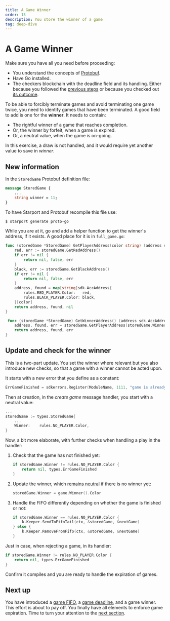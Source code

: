 ```yaml
---
title: A Game Winner
order: 13
description: You store the winner of a game
tag: deep-dive
---
```


# A Game Winner

<HighlightBox type="synopsis">

Make sure you have all you need before proceeding:

* You understand the concepts of [Protobuf](../3-main-concepts/09-protobuf).
* Have Go installed.
* The checkers blockchain with the deadline field and its handling. Either because you followed the [previous steps](./03-starport-10-game-deadline) or because you checked out [its outcome](https://github.com/cosmos/b9-checkers-academy-draft/tree/game-deadline).

</HighlightBox>

To be able to forcibly terminate games and avoid terminating one game twice, you need to identify games that have been terminated. A good field to add is one for the **winner**. It needs to contain:

* The rightful winner of a game that reaches completion.
* Or, the winner by forfeit, when a game is expired.
* Or, a neutral value, when the game is on-going.

In this exercise, a draw is not handled, and it would require yet another value to save in _winner_.

## New information

In the `StoredGame` Protobuf definition file:

```protobuf [https://github.com/cosmos/b9-checkers-academy-draft/blob/e50ceaedb52cbbb2e802a1c887657cdc8f52f25b/proto/checkers/stored_game.proto#L19]
message StoredGame {
    ...
    string winner = 11;
}
```

To have Starport and Protobuf recompile this file use:

```sh
$ starport generate proto-go
```

While you are at it, go and add a helper function to get the winner's address, if it exists. A good place for it is in `full_game.go`:

```go [https://github.com/cosmos/b9-checkers-academy-draft/blob/e50ceaedb52cbbb2e802a1c887657cdc8f52f25b/x/checkers/types/full_game.go#L50-L69]
func (storedGame *StoredGame) GetPlayerAddress(color string) (address sdk.AccAddress, found bool, err error) {
    red, err := storedGame.GetRedAddress()
    if err != nil {
        return nil, false, err
    }
    black, err := storedGame.GetBlackAddress()
    if err != nil {
        return nil, false, err
    }
    address, found = map[string]sdk.AccAddress{
        rules.RED_PLAYER.Color:   red,
        rules.BLACK_PLAYER.Color: black,
    }[color]
    return address, found, nil
}

 func (storedGame *StoredGame) GetWinnerAddress() (address sdk.AccAddress, found bool, err error) {
    address, found, err = storedGame.GetPlayerAddress(storedGame.Winner)
    return address, found, err
}
```

## Update and check for the winner

This is a two-part update. You set the winner where relevant but you also introduce new checks, so that a game with a winner cannot be acted upon.

It starts with a new error that you define as a constant:

```go [https://github.com/cosmos/b9-checkers-academy-draft/blob/e50ceaedb52cbbb2e802a1c887657cdc8f52f25b/x/checkers/types/errors.go#L22]
ErrGameFinished = sdkerrors.Register(ModuleName, 1111, "game is already finished")
```
Then at creation, in the _create game_ message handler, you start with a neutral value:

```go [https://github.com/cosmos/b9-checkers-academy-draft/blob/e50ceaedb52cbbb2e802a1c887657cdc8f52f25b/x/checkers/keeper/msg_server_create_game.go#L28]
...
storedGame := types.StoredGame{
    ...
    Winner:    rules.NO_PLAYER.Color,
}
```

Now, a bit more elaborate, with further checks when handling a play in the handler:

1. Check that the game has not finished yet:

    ```go [https://github.com/cosmos/b9-checkers-academy-draft/blob/e50ceaedb52cbbb2e802a1c887657cdc8f52f25b/x/checkers/keeper/msg_server_play_move.go#L23-L25]
    if storedGame.Winner != rules.NO_PLAYER.Color {
        return nil, types.ErrGameFinished
    }
    ```

2. Update the winner, which [remains neutral](https://github.com/batkinson/checkers-go/blob/a09daeb/checkers/checkers.go#L165) if there is no winner yet:

    ```go [https://github.com/cosmos/b9-checkers-academy-draft/blob/e50ceaedb52cbbb2e802a1c887657cdc8f52f25b/x/checkers/keeper/msg_server_play_move.go#L62]
    storedGame.Winner = game.Winner().Color
    ```

3. Handle the FIFO differently depending on whether the game is finished or not:

    ```go [https://github.com/cosmos/b9-checkers-academy-draft/blob/e50ceaedb52cbbb2e802a1c887657cdc8f52f25b/x/checkers/keeper/msg_server_play_move.go#L69-L73]
    if storedGame.Winner == rules.NO_PLAYER.Color {
        k.Keeper.SendToFifoTail(ctx, &storedGame, &nextGame)
    } else {
        k.Keeper.RemoveFromFifo(ctx, &storedGame, &nextGame)
    }
    ```

Just in case, when rejecting a game, in its handler:

```go [https://github.com/cosmos/b9-checkers-academy-draft/blob/e50ceaedb52cbbb2e802a1c887657cdc8f52f25b/x/checkers/keeper/msg_server_reject_game.go#L21-L23]
if storedGame.Winner != rules.NO_PLAYER.Color {
    return nil, types.ErrGameFinished
}
```

Confirm it compiles and you are ready to handle the expiration of games.

## Next up

You have introduced a [game FIFO](./03-starport-09-game-fifo), a [game deadline](./03-starport-10-game-deadline), and a game winner. This effort is about to pay off. You finally have all elements to enforce game expiration. Time to turn your attention to the [next section](./03-starport-12-game-forfeit).
